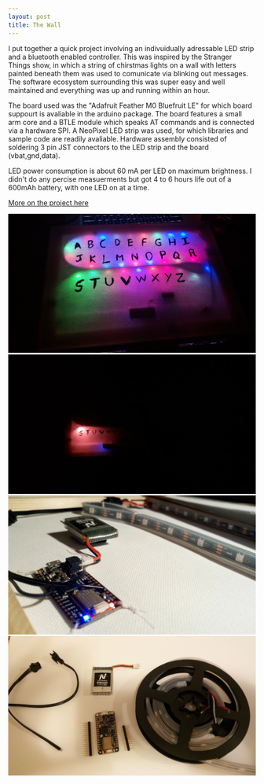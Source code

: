 ```yaml
---
layout: post
title: The Wall
---
```


I put together a quick project involving an indivuidually adressable LED strip and a bluetooth enabled controller.  This was inspired by the Stranger Things show, in which a string of chirstmas lights on a wall with letters painted beneath them was used to comunicate via blinking out messages.  The software ecosystem surrounding this was super easy and well maintained and everything was up and running within an hour.

The board used was the "Adafruit Feather M0 Bluefruit LE" for which board suppourt is avaliable in the arduino package.  The board features a small arm core and a BTLE module which speaks AT commands and is connected via a hardware SPI.  A NeoPixel LED strip was used, for which libraries and sample code are readily avaliable.  Hardware assembly consisted of soldering 3 pin JST connectors to the LED strip and the board (vbat,gnd,data).  

LED power consumption is about 60 mA per LED on maximum brightness.  I didn't do any percise measuerments but got 4 to 6 hours life out of a 600mAh battery, with one LED on at a time.


[More on the project here](https://github.com/YuchenLuo/TheWall)


![alt tag](https://raw.githubusercontent.com/YuchenLuo/TheWall/master/pictures/IMG_20161104_033112.jpg)
![alt tag](https://raw.githubusercontent.com/YuchenLuo/TheWall/master/pictures/IMG_20161104_034052.jpg)
![alt tag](https://raw.githubusercontent.com/YuchenLuo/TheWall/master/pictures/IMG_20161104_032856.jpg)
![alt tag](https://raw.githubusercontent.com/YuchenLuo/TheWall/master/pictures/IMG_20161103_010635.jpg)

<!-- ![_config.yml]({{ site.baseurl }}/images/config.png)-->
